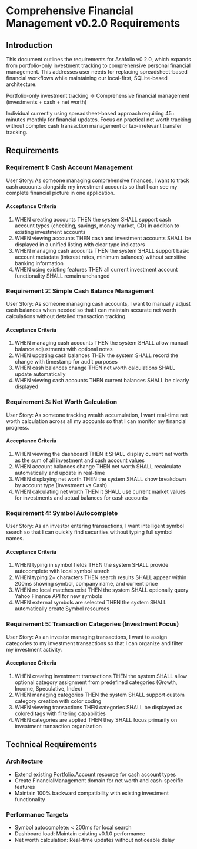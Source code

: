 # Comprehensive Financial Management v0.2.0 Requirements

## Introduction

This document outlines the requirements for Ashfolio v0.2.0, which expands from portfolio-only investment tracking to comprehensive personal financial management. This addresses user needs for replacing spreadsheet-based financial workflows while maintaining our local-first, SQLite-based architecture.

Portfolio-only investment tracking → Comprehensive financial management (investments + cash + net worth)

Individual currently using spreadsheet-based approach requiring 45+ minutes monthly for financial updates. Focus on practical net worth tracking without complex cash transaction management or tax-irrelevant transfer tracking.

## Requirements

### Requirement 1: Cash Account Management

User Story: As someone managing comprehensive finances, I want to track cash accounts alongside my investment accounts so that I can see my complete financial picture in one application.

#### Acceptance Criteria

1. WHEN creating accounts THEN the system SHALL support cash account types (checking, savings, money market, CD) in addition to existing investment accounts
2. WHEN viewing accounts THEN cash and investment accounts SHALL be displayed in a unified listing with clear type indicators
3. WHEN managing cash accounts THEN the system SHALL support basic account metadata (interest rates, minimum balances) without sensitive banking information
4. WHEN using existing features THEN all current investment account functionality SHALL remain unchanged

### Requirement 2: Simple Cash Balance Management

User Story: As someone managing cash accounts, I want to manually adjust cash balances when needed so that I can maintain accurate net worth calculations without detailed transaction tracking.

#### Acceptance Criteria

1. WHEN managing cash accounts THEN the system SHALL allow manual balance adjustments with optional notes
2. WHEN updating cash balances THEN the system SHALL record the change with timestamp for audit purposes
3. WHEN cash balances change THEN net worth calculations SHALL update automatically
4. WHEN viewing cash accounts THEN current balances SHALL be clearly displayed

### Requirement 3: Net Worth Calculation

User Story: As someone tracking wealth accumulation, I want real-time net worth calculation across all my accounts so that I can monitor my financial progress.

#### Acceptance Criteria

1. WHEN viewing the dashboard THEN it SHALL display current net worth as the sum of all investment and cash account values
2. WHEN account balances change THEN net worth SHALL recalculate automatically and update in real-time
3. WHEN displaying net worth THEN the system SHALL show breakdown by account type (Investment vs Cash)
4. WHEN calculating net worth THEN it SHALL use current market values for investments and actual balances for cash accounts

### Requirement 4: Symbol Autocomplete

User Story: As an investor entering transactions, I want intelligent symbol search so that I can quickly find securities without typing full symbol names.

#### Acceptance Criteria

1. WHEN typing in symbol fields THEN the system SHALL provide autocomplete with local symbol search
2. WHEN typing 2+ characters THEN search results SHALL appear within 200ms showing symbol, company name, and current price
3. WHEN no local matches exist THEN the system SHALL optionally query Yahoo Finance API for new symbols
4. WHEN external symbols are selected THEN the system SHALL automatically create Symbol resources

### Requirement 5: Transaction Categories (Investment Focus)

User Story: As an investor managing transactions, I want to assign categories to my investment transactions so that I can organize and filter my investment activity.

#### Acceptance Criteria

1. WHEN creating investment transactions THEN the system SHALL allow optional category assignment from predefined categories (Growth, Income, Speculative, Index)
2. WHEN managing categories THEN the system SHALL support custom category creation with color coding
3. WHEN viewing transactions THEN categories SHALL be displayed as colored tags with filtering capabilities
4. WHEN categories are applied THEN they SHALL focus primarily on investment transaction organization

## Technical Requirements

### Architecture

- Extend existing Portfolio.Account resource for cash account types
- Create FinancialManagement domain for net worth and cash-specific features
- Maintain 100% backward compatibility with existing investment functionality

### Performance Targets

- Symbol autocomplete: < 200ms for local search
- Dashboard load: Maintain existing v0.1.0 performance
- Net worth calculation: Real-time updates without noticeable delay
